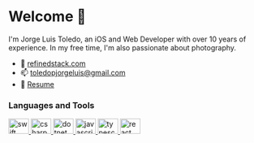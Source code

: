 # Welcome 👋

I'm Jorge Luis Toledo, an iOS and Web Developer with over 10 years of experience. In my free time, I'm also passionate about photography.

- 🔗 [refinedstack.com](https://www.refinedstack.com)
- 📫 [toledopjorgeluis@gmail.com](mailto://toledopjorgeluis@gmail.com)
- 📄 [Resume](Documents/Resume.pdf)

### Languages and Tools

<p align="left">
    <a href="https://www.swift.org/" target="_blank"> 
        <img src="https://raw.githubusercontent.com/rahuldkjain/github-profile-readme-generator/master/src/images/icons/ProgrammingLanguages/swift.svg" alt="swift" width="40" height="30"/> 
    </a>
    <a href="https://dotnet.microsoft.com/en-us/languages/csharp/" target="_blank"> 
        <img src="https://raw.githubusercontent.com/rahuldkjain/github-profile-readme-generator/master/src/images/icons/ProgrammingLanguages/csharp.svg" alt="csharp" width="40" height="30"/> 
    </a>
    <a href="https://dotnet.microsoft.com/en-us/apps/aspnet" target="_blank"> 
        <img src="https://raw.githubusercontent.com/rahuldkjain/github-profile-readme-generator/master/src/images/icons/Framework/dotnet.svg" alt="dotnet" width="40" height="30"/> 
    </a>
    <a href="https://developer.mozilla.org/en-US/docs/Web/JavaScript" target="_blank"> 
        <img src="https://raw.githubusercontent.com/rahuldkjain/github-profile-readme-generator/master/src/images/icons/ProgrammingLanguages/javascript.svg" alt="javascript" width="40" height="30"/> 
    </a>
    <a href="https://www.typescriptlang.org" target="_blank"> 
        <img src="https://raw.githubusercontent.com/rahuldkjain/github-profile-readme-generator/master/src/images/icons/ProgrammingLanguages/typescript.svg" alt="typescript" width="40" height="30"/> 
    </a>
    <a href="https://reactjs.org/" target="_blank"> 
         <img src="https://raw.githubusercontent.com/rahuldkjain/github-profile-readme-generator/master/src/images/icons/FrontendDevelopment/reactjs.svg" alt="react" width="40" height="30"/> 
    </a>
</p>

